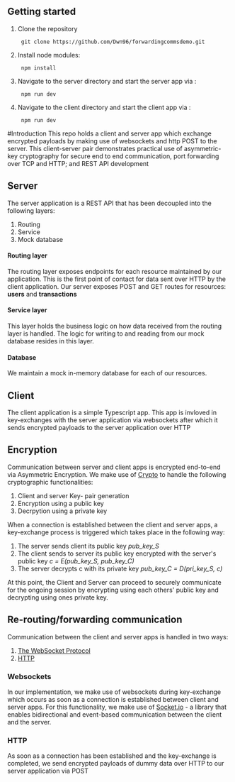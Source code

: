 ## Getting started

1. Clone the repository

        git clone https://github.com/Dwn96/forwardingcommsdemo.git
  
2. Install node modules:

        npm install  

3. Navigate to the server directory and start the server app via :

        npm run dev

3. Navigate to the client directory and start the client app via :

        npm run dev

#Introduction
This repo holds a client and server app which exchange encrypted payloads by making use of websockets and http POST to the server.
This client-server pair demonstrates practical use of asymmetric-key cryptography for secure end to end communication, port forwarding over TCP
and HTTP; and REST API development

## Server
The server application is a REST API that has been decoupled into the following layers:

  1. Routing
  2. Service
  3. Mock database

   #### Routing layer
   The routing layer exposes endpoints for each resource maintained by our application. This is the first point of contact for data sent over HTTP by the client 
   application. 
   Our server exposes POST and GET routes for resources: **users** and **transactions**

  #### Service layer
  This layer holds the business logic on how data received from the routing layer is handled. The logic for writing to and reading from our mock database
  resides in this layer.

  #### Database
  We maintain a mock in-memory database for each of our resources.

## Client
The client application is a simple Typescript app. This app is invloved in key-exchanges with the server application via websockets after which it sends encrypted payloads to the server application over HTTP

## Encryption

Communication between server and client apps is encrypted end-to-end via Asymmetric Encryption. We make use of [Crypto](https://nodejs.org/api/crypto.html)
to handle the following cryptographic functionalities:
  1. Client and server Key- pair generation
  2. Encryption using a public key
  3. Decrpytion using a private key

When a connection is established between the client and server apps, a key-exchange process is triggered which takes place in the following way:

  1. The server sends client its public key *pub_key_S*
  2. The client sends to server its public key encrypted with the server's public key
        *c = E(pub_key_S, pub_key_C)*
  3. The server decrypts c with its private key *pub_key_C = D(pri_key_S, c)*
  
 At this point, the Client and Server can proceed to securely communicate for the ongoing session by encrypting using each others' public key and decrypting using  ones private key.

## Re-routing/forwarding communication
Communication between the client and server apps is handled in two ways:
  1. [The WebSocket Protocol](https://www.rfc-editor.org/rfc/rfc6455)
  2. [HTTP](https://datatracker.ietf.org/doc/html/draft-ietf-httpbis-http2-01)

 ### Websockets
In our implementation, we make use of websockets during key-exchange which occurs as soon as a connection is established between client and server apps. 
For this functionality, we make use of [Socket.io](https://socket.io/docs/v4/) - a library that enables bidirectional and event-based communication between the client and the server.

### HTTP
As soon as a connection has been established and the key-exchange is completed, we send encrypted payloads of dummy data over HTTP to our server application via
POST


